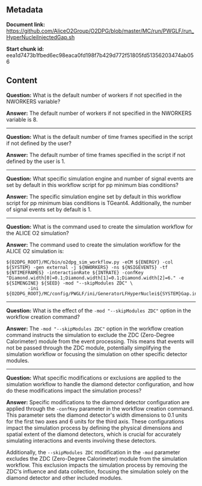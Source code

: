 ## Metadata

**Document link:** https://github.com/AliceO2Group/O2DPG/blob/master/MC/run/PWGLF/run_HyperNucleiInjectedGap.sh

**Start chunk id:** eea1d7473b1fbed6ec98eaca0fd198f7b429d772f51805fd51356203474ab056

## Content

**Question:** What is the default number of workers if not specified in the NWORKERS variable?

**Answer:** The default number of workers if not specified in the NWORKERS variable is 8.

---

**Question:** What is the default number of time frames specified in the script if not defined by the user?

**Answer:** The default number of time frames specified in the script if not defined by the user is 1.

---

**Question:** What specific simulation engine and number of signal events are set by default in this workflow script for pp minimum bias conditions?

**Answer:** The specific simulation engine set by default in this workflow script for pp minimum bias conditions is TGeant4. Additionally, the number of signal events set by default is 1.

---

**Question:** What is the command used to create the simulation workflow for the ALICE O2 simulation?

**Answer:** The command used to create the simulation workflow for the ALICE O2 simulation is:

```
${O2DPG_ROOT}/MC/bin/o2dpg_sim_workflow.py -eCM ${ENERGY} -col ${SYSTEM} -gen external -j ${NWORKERS} -ns ${NSIGEVENTS} -tf ${NTIMEFRAMES} -interactionRate ${INTRATE} -confKey "Diamond.width[0]=0.1;Diamond.width[1]=0.1;Diamond.width[2]=6." -e ${SIMENGINE} ${SEED} -mod "--skipModules ZDC" \
        -ini ${O2DPG_ROOT}/MC/config/PWGLF/ini/GeneratorLFHyperNuclei${SYSTEM}Gap.ini
```

---

**Question:** What is the effect of the `-mod "--skipModules ZDC"` option in the workflow creation command?

**Answer:** The `-mod "--skipModules ZDC"` option in the workflow creation command instructs the simulation to exclude the ZDC (Zero-Degree Calorimeter) module from the event processing. This means that events will not be passed through the ZDC module, potentially simplifying the simulation workflow or focusing the simulation on other specific detector modules.

---

**Question:** What specific modifications or exclusions are applied to the simulation workflow to handle the diamond detector configuration, and how do these modifications impact the simulation process?

**Answer:** Specific modifications to the diamond detector configuration are applied through the `-confKey` parameter in the workflow creation command. This parameter sets the diamond detector's width dimensions to 0.1 units for the first two axes and 6 units for the third axis. These configurations impact the simulation process by defining the physical dimensions and spatial extent of the diamond detectors, which is crucial for accurately simulating interactions and events involving these detectors.

Additionally, the `--skipModules ZDC` modification in the `-mod` parameter excludes the ZDC (Zero-Degree Calorimeter) module from the simulation workflow. This exclusion impacts the simulation process by removing the ZDC's influence and data collection, focusing the simulation solely on the diamond detector and other included modules.